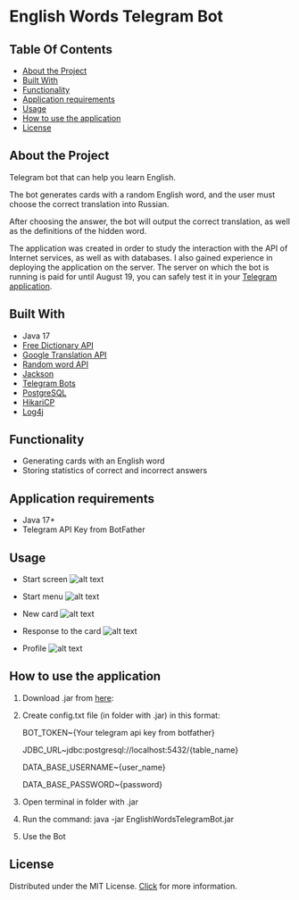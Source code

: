 # English Words Telegram Bot

## Table Of Contents

* [About the Project](#about-the-project)
* [Built With](#built-with)
* [Functionality](#functionality)
* [Application requirements](#application-requirements)
* [Usage](#usage)
* [How to use the application](#how-to-use-the-application)
* [License](#license)

## About the Project

Telegram bot that can help you learn English. 

The bot generates cards with a random English word, and the user must choose the correct translation into Russian. 

After choosing the answer, the bot will output the correct translation, as well as the definitions of the hidden word.

The application was created in order to study the interaction with the API of Internet services, as well as with databases.
I also gained experience in deploying the application on the server. The server on which the bot is running is paid for until August 19, you can safely test it in your [Telegram application](https://t.me/bot_for_education_project_bot).

## Built With
- Java 17
- [Free Dictionary API](https://dictionaryapi.dev)
- [Google Translation API](https://cloud.google.com/translate/docs/reference/rest)
- [Random word API](https://random-word-api.herokuapp.com/home)
- [Jackson](https://mvnrepository.com/artifact/com.fasterxml.jackson.core/jackson-core)
- [Telegram Bots](https://mvnrepository.com/artifact/org.telegram/telegrambots)
- [PostgreSQL](https://mvnrepository.com/artifact/org.postgresql/postgresql)
- [HikariCP](https://mvnrepository.com/artifact/com.zaxxer/HikariCP)
- [Log4j](https://mvnrepository.com/artifact/log4j/log4j )

## Functionality 

* Generating cards with an English word
* Storing statistics of correct and incorrect answers

## Application requirements
* Java 17+
* Telegram API Key from BotFather

## Usage
* Start screen
  ![alt text](https://i.ibb.co/CVNF54y/start-img.jpg)

* Start menu
  ![alt text](https://i.ibb.co/7vDh4xJ/start-menu.jpg)


* New card
  ![alt text](https://i.ibb.co/9Wjxh18/new-card.jpg)

* Response to the card
  ![alt text](https://i.ibb.co/tJWddff/bot-answer.jpg)

* Profile
  ![alt text](https://i.ibb.co/K64bvz9/profile.jpg)

## How to use the application
1. Download .jar from [here](https://drive.google.com/file/d/1m2e9DqFf6m4ECqU66It5smFmH3XQzrlz/view?usp=sharing):
2. Create config.txt file (in folder with .jar) in this format:
        
   BOT_TOKEN~{Your telegram api key from botfather}
   
   JDBC_URL~jdbc:postgresql://localhost:5432/{table_name}
   
   DATA_BASE_USERNAME~{user_name}
   
   DATA_BASE_PASSWORD~{password}
   
4. Open terminal in folder with .jar
5. Run the command: java -jar EnglishWordsTelegramBot.jar
6. Use the Bot

## License
Distributed under the MIT License. [Click](https://github.com/feduuusha/BooleanOperationsApp?tab=MIT-1-ov-file#readme) for more information.
